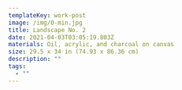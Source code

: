 ```yaml
---
templateKey: work-post
image: /img/0-min.jpg
title: Landscape No. 2
date: 2021-04-03T03:05:19.803Z
materials: Oil, acrylic, and charcoal on canvas
size: 29.5 x 34 in (74.93 x 86.36 cm)
description: ""
tags:
  - ""
---
```

